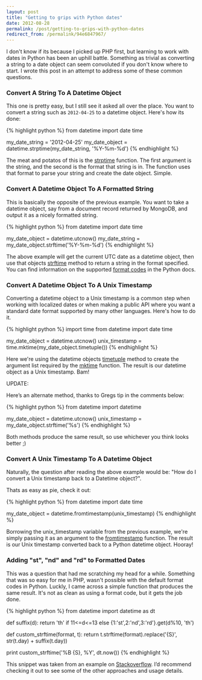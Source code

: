```yaml
---
layout: post
title: "Getting to grips with Python dates"
date: 2012-08-28
permalink: /post/getting-to-grips-with-python-dates
redirect_from: /permalink/94e6847967/
---
```


I don't know if its because I picked up PHP first, but learning to work with 
dates in Python has been an uphill battle. Something as trivial as converting a 
string to a date object can seem convoluted if you don't know where to start. 
I wrote this post in an attempt to address some of these common questions.

### Convert A String To A Datetime Object

This one is pretty easy, but I still see it asked all over the place. You want 
to convert a string such as `2012-04-25` to a datetime object. Here's how its 
done:

{% highlight python %}
from datetime import date time

my_date_string = '2012-04-25'
my_date_object = datetime.strptime(my_date_string, '%Y-%m-%d')
{% endhighlight %}

The meat and potatos of this is the [strptime][@strptime] function. The first 
argument is the string, and the second is the format that string is in. The 
function uses that format to parse your string and create the date object. Simple.

### Convert A Datetime Object To A Formatted String

This is basically the opposite of the previous example. You want to take a 
datetime object, say from a document record returned by MongoDB, and output it 
as a nicely formatted string.

{% highlight python %}
from datetime import date time

my_date_object = datetime.utcnow()
my_date_string = my_date_object.strftime('%Y-%m-%d')
{% endhighlight %}

The above example will get the current UTC date as a datetime object, then use 
that objects [strftime][@strftime] method to return a string in the format 
specified. You can find information on the supported [format codes][@formatcodes] 
in the Python docs.

### Convert A Datetime Object To A Unix Timestamp

Converting a datetime object to a Unix timestamp is a common step when working 
with localized dates or when making a public API where you want a standard date 
format supported by many other languages. Here's how to do it.

{% highlight python %}
import time
from datetime import date time

my_date_object = datetime.utcnow()
unix_timestamp = time.mktime(my_date_object.timetuple())
{% endhighlight %}

Here we're using the datetime objects [timetuple][@timetuple] method to create 
the argument list required by the [mktime][@mktime] function. The result is our 
datetime object as a Unix timestamp. Bam!

UPDATE:

Here’s an alternate method, thanks to Gregs tip in the comments below:

{% highlight python %}
from datetime import datetime

my_date_object = datetime.utcnow()
unix_timestamp = my_date_object.strftime('%s')
{% endhighlight %}

Both methods produce the same result, so use whichever you think looks better ;)

### Convert A Unix Timestamp To A Datetime Object

Naturally, the question after reading the above example would be: "How do I 
convert a Unix timestamp back to a Datetime object?".

Thats as easy as pie, check it out:

{% highlight python %}
from datetime import date time

my_date_object = datetime.fromtimestamp(unix_timestamp)
{% endhighlight %}

Borrowing the unix_timestamp variable from the previous example, we're simply 
passing it as an argument to the [fromtimestamp][@fromtimestamp] function. The 
result is our Unix timestamp converted back to a Python datetime object. Hooray!

### Adding "st", "nd" and "rd" to Formatted Dates

This was a question that had me scratching my head for a while. Something that 
was so easy for me in PHP, wasn't possible with the default format codes in 
Python. Luckly, I came across a simple function that produces the same result. 
It's not as clean as using a format code, but it gets the job done.

{% highlight python %}
from datetime import datetime as dt

def suffix(d):
    return 'th' if 11<=d<=13 else {1:'st',2:'nd',3:'rd'}.get(d%10, 'th')

def custom_strftime(format, t):
    return t.strftime(format).replace('{S}', str(t.day) + suffix(t.day))

print custom_strftime('%B {S}, %Y', dt.now())
{% endhighlight %}

This snippet was taken from an example on [Stackoverflow][@stackoverflow]. I’d 
recommend checking it out to see some of the other approaches and usage details.

[@strptime]: http://docs.python.org/library/datetime.html#datetime.datetime.strptime
[@strftime]: http://docs.python.org/library/datetime.html#datetime.datetime.strftime
[@formatcodes]: http://docs.python.org/library/datetime.html#strftime-and-strptime-behavior
[@timetuple]: http://docs.python.org/library/datetime.html#datetime.date.timetuple
[@mktime]: http://docs.python.org/library/time.html#time.mktime
[@fromtimestamp]: http://docs.python.org/library/datetime.html#datetime.date.fromtimestamp
[@stackoverflow]: http://stackoverflow.com/a/5891598
